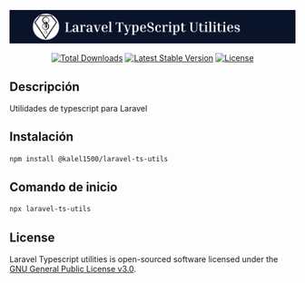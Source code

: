 <p align="center"><img src="./art/title.png" alt="Laravel TypeScript Utilities"></p>

<p align="center">
    <a href="https://www.npmjs.com/package/@kalel1500/laravel-ts-utils"><img src="https://img.shields.io/npm/dt/@kalel1500/laravel-ts-utils" alt="Total Downloads"></a>
    <a href="https://www.npmjs.com/package/@kalel1500/laravel-ts-utils"><img src="https://img.shields.io/npm/v/@kalel1500/laravel-ts-utils" alt="Latest Stable Version"></a>
    <a href="https://www.npmjs.com/package/@kalel1500/laravel-ts-utils"><img src="https://img.shields.io/npm/l/@kalel1500/laravel-ts-utils" alt="License"></a>
</p>

## Descripción

Utilidades de typescript para Laravel

## Instalación

```bash
npm install @kalel1500/laravel-ts-utils
```

## Comando de inicio

```bash
npx laravel-ts-utils
```

## License

Laravel Typescript utilities is open-sourced software licensed under the [GNU General Public License v3.0](LICENSE).
